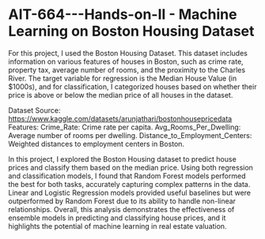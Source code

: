 # AIT-664---Hands-on-II - Machine Learning on Boston Housing Dataset

For this project, I used the Boston Housing Dataset. This dataset includes information on various features of houses in Boston, such as crime rate, property tax, average number of rooms, and the proximity to the Charles River. The target variable for regression is the Median House Value (in $1000s), and for classification, I categorized houses based on whether their price is above or below the median price of all houses in the dataset.

Dataset Source: https://www.kaggle.com/datasets/arunjathari/bostonhousepricedata
Features:
Crime_Rate: Crime rate per capita.
Avg_Rooms_Per_Dwelling: Average number of rooms per dwelling.
Distance_to_Employment_Centers: Weighted distances to employment centers in Boston.

In this project, I explored the Boston Housing dataset to predict house prices and classify them based on the median price. Using both regression and classification models, I found that Random Forest models performed the best for both tasks, accurately capturing complex patterns in the data. Linear and Logistic Regression models provided useful baselines but were outperformed by Random Forest due to its ability to handle non-linear relationships. Overall, this analysis demonstrates the effectiveness of ensemble models in predicting and classifying house prices, and it highlights the potential of machine learning in real estate valuation.
